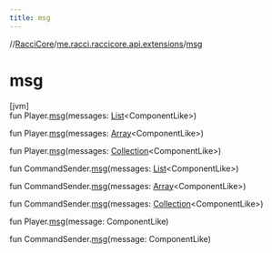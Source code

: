 ```yaml
---
title: msg
---
```

//[RacciCore](../../index.html)/[me.racci.raccicore.api.extensions](index.html)/[msg](msg.html)



# msg



[jvm]\
fun Player.[msg](msg.html)(messages: [List](https://kotlinlang.org/api/latest/jvm/stdlib/kotlin.collections/-list/index.html)&lt;ComponentLike&gt;)

fun Player.[msg](msg.html)(messages: [Array](https://kotlinlang.org/api/latest/jvm/stdlib/kotlin/-array/index.html)&lt;ComponentLike&gt;)

fun Player.[msg](msg.html)(messages: [Collection](https://kotlinlang.org/api/latest/jvm/stdlib/kotlin.collections/-collection/index.html)&lt;ComponentLike&gt;)

fun CommandSender.[msg](msg.html)(messages: [List](https://kotlinlang.org/api/latest/jvm/stdlib/kotlin.collections/-list/index.html)&lt;ComponentLike&gt;)

fun CommandSender.[msg](msg.html)(messages: [Array](https://kotlinlang.org/api/latest/jvm/stdlib/kotlin/-array/index.html)&lt;ComponentLike&gt;)

fun CommandSender.[msg](msg.html)(messages: [Collection](https://kotlinlang.org/api/latest/jvm/stdlib/kotlin.collections/-collection/index.html)&lt;ComponentLike&gt;)

fun Player.[msg](msg.html)(message: ComponentLike)

fun CommandSender.[msg](msg.html)(message: ComponentLike)





